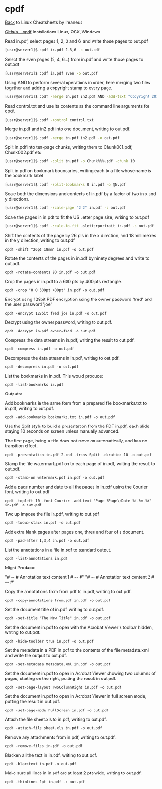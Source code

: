 # cpdf

[Back](README.md) to Linux Cheatsheets by Ireaneus

[Github - cpdf](https://github.com/coherentgraphics/cpdf-binaries) installations Linux, OSX, Windows

Read in.pdf, select pages 1, 2, 3 and 6, and write those pages to out.pdf

```bash
[user@server1]$ cpdf in.pdf 1-3,6 -o out.pdf
```

Select the even pages (2, 4, 6...) from in.pdf and write those pages to out.pdf

```bash
[user@server1]$ cpdf in.pdf even -o out.pdf
```

Using AND to perform several operations in order, here merging two files together and adding a copyright stamp to every page.

```bash
[user@server1]$ cpdf -merge in.pdf in2.pdf AND -add-text "Copyright 2014" -o out.pdf
```

Read control.txt and use its contents as the command line arguments for cpdf.

```bash
[user@server1]$ cpdf -control control.txt
```

Merge in.pdf and in2.pdf into one document, writing to out.pdf.

```bash
[user@server1]$ cpdf -merge in.pdf in2.pdf -o out.pdf
```

Split in.pdf into ten-page chunks, writing them to Chunk001.pdf, Chunk002.pdf etc

```bash
[user@server1]$ cpdf -split in.pdf -o Chunk%%%.pdf -chunk 10
```

Split in.pdf on bookmark boundaries, writing each to a file whose name is the bookmark label

```bash
[user@server1]$ cpdf -split-bookmarks 0 in.pdf -o @N.pdf
```

Scale both the dimensions and contents of in.pdf by a factor of two in x and y directions.

```bash
[user@server1]$ cpdf -scale-page "2 2" in.pdf -o out.pdf
```

Scale the pages in in.pdf to fit the US Letter page size, writing to out.pdf

```bash
[user@server1]$ cpdf -scale-to-fit usletterportrait in.pdf -o out.pdf
```

Shift the contents of the page by 26 pts in the x direction, and 18 millimetres in the y direction, writing to out.pdf

```
cpdf -shift "26pt 18mm" in.pdf -o out.pdf
```

Rotate the contents of the pages in in.pdf by ninety degrees and write to out.pdf.
```
cpdf -rotate-contents 90 in.pdf -o out.pdf
```

Crop the pages in in.pdf to a 600 pts by 400 pts rectangle.
```
cpdf -crop "0 0 600pt 400pt" in.pdf -o out.pdf
```

Encrypt using 128bit PDF encryption using the owner password 'fred' and the user password 'joe'
```
cpdf -encrypt 128bit fred joe in.pdf -o out.pdf
```

Decrypt using the owner password, writing to out.pdf.
```
cpdf -decrypt in.pdf owner=fred -o out.pdf
```

Compress the data streams in in.pdf, writing the result to out.pdf.
```
cpdf -compress in.pdf -o out.pdf
```

Decompress the data streams in in.pdf, writing to out.pdf.
```
cpdf -decompress in.pdf -o out.pdf
```

List the bookmarks in in.pdf. This would produce:
```
cpdf -list-bookmarks in.pdf
```

Outputs:

Add bookmarks in the same form from a prepared file bookmarks.txt to in.pdf, writing to out.pdf.
```
cpdf -add-bookmarks bookmarks.txt in.pdf -o out.pdf
```

Use the Split style to build a presentation from the PDF in.pdf, each slide staying 10 seconds on screen unless manually advanced.

The first page, being a title does not move on automatically, and has no transition effect.
```
cpdf -presentation in.pdf 2-end -trans Split -duration 10 -o out.pdf
```

Stamp the file watermark.pdf on to each page of in.pdf, writing the result to out.pdf.
```
cpdf -stamp-on watermark.pdf in.pdf -o out.pdf
```

Add a page number and date to all the pages in in.pdf using the Courier font, writing to out.pdf
```
cpdf -topleft 10 -font Courier -add-text "Page %Page\nDate %d-%m-%Y" in.pdf -o out.pdf
```

Two up impose the file in.pdf, writing to out.pdf
```
cpdf -twoup-stack in.pdf -o out.pdf
```

Add extra blank pages after pages one, three and four of a document.
```
cpdf -pad-after 1,3,4 in.pdf -o out.pdf
```

List the annotations in a file in.pdf to standard output.
```
cpdf -list-annotations in.pdf
```

Might Produce:

"# -- # Annotation text content 1 # -- #"
"# -- # Annotation text content 2 # -- #"
 
Copy the annotations from from.pdf to in.pdf, writing to out.pdf.
```
cpdf -copy-annotations from.pdf in.pdf -o out.pdf
```

Set the document title of in.pdf. writing to out.pdf.
```
cpdf -set-title "The New Title" in.pdf -o out.pdf
```

Set the document in.pdf to open with the Acrobat Viewer's toolbar hidden, writing to out.pdf.
```
cpdf -hide-toolbar true in.pdf -o out.pdf
```

Set the metadata in a PDF in.pdf to the contents of the file metadata.xml, and write the output to out.pdf.
```
cpdf -set-metadata metadata.xml in.pdf -o out.pdf
```

Set the document in.pdf to open in Acrobat Viewer showing two columns of pages, starting on the right, putting the result in
out.pdf.
```
cpdf -set-page-layout TwoColumnRight in.pdf -o out.pdf
```

Set the document in.pdf to open in Acrobat Viewer in full screen mode, putting the result in out.pdf.
```
cpdf -set-page-mode FullScreen in.pdf -o out.pdf
```

Attach the file sheet.xls to in.pdf, writing to out.pdf.
```
cpdf -attach-file sheet.xls in.pdf -o out.pdf
```

Remove any attachments from in.pdf, writing to out.pdf.
```
cpdf -remove-files in.pdf -o out.pdf
```

Blacken all the text in in.pdf, writing to out.pdf.
```
cpdf -blacktext in.pdf -o out.pdf
```

Make sure all lines in in.pdf are at least 2 pts wide, writing to out.pdf.
```
cpdf -thinlines 2pt in.pdf -o out.pdf
```
